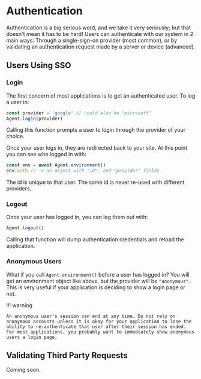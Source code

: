 # Authentication

Authentication is a big serious word, and we take it very seriously;
but that doesn't mean it has to be hard!
Users can authenticate with our system in 2 main ways:
Through a single-sign-on provider (most common), or by validating an authentication request made by a server or device (advanced).

## Users Using SSO

### Login
The first concern of most applications is to get an authenticated user. To log a user in:

```javascript
const provider = 'google' // could also be "microsoft"
Agent.login(provider)
```

Calling this function prompts a user to login through the provider of your choice.

Once your user logs in, they are redirected back to your site. At this point you can see who logged in with:

```javascript
const env = await Agent.environment()
env.auth // -> an object with "id", and "provider" fields
```

The id is unique to that user. The same id is never re-used with different providers.

### Logout

Once your user has logged in, you can log them out with:

```javascript
Agent.logout()
```

Calling that function will dump authentication credentials and reload the application.

### Anonymous Users

What if you call ```Agent.environment()``` before a user has logged in? You will get an environment object like above, but the provider will be ```"anonymous"```. This is very useful if your application is deciding to show a login page or not.

!!! warning

    An anonymous user's session can end at any time. Do not rely on anonymous accounts unless it is okay for your application to lose the ability to re-authenticate that user after their session has ended. For most applications, you probably want to immediately show anonymous users a login page.

## Validating Third Party Requests

Coming soon.